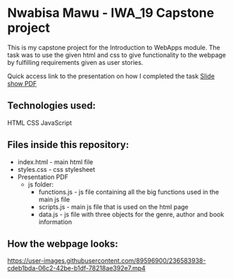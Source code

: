 # Nwabisa Mawu - IWA_19 Capstone project

This is my capstone project for the Introduction to WebApps module.
The task was to use the given html and css to give functionality to the webpage
by fulfilling requirements given as user stories.

Quick access link to the presentation on how I completed the task
[Slide show PDF](NWAMAW034_FTC2301_GroupB_NwabisaMawu_IWA_19_Capstone_Presentation.pdf)

## Technologies used:   
HTML
CSS
JavaScript

## Files inside this repository:
- index.html - main html file
- styles.css - css stylesheet
- Presentation PDF
  - js folder: 
    - functions.js - js file containing all the big functions used in the main js file
    - scripts.js - main js file that is used on the html page
    - data.js - js file with three objects for the genre, author and book information

## How the webpage looks:


https://user-images.githubusercontent.com/89596900/236583938-cdeb1bda-06c2-42be-b1df-78218ae392e7.mp4





